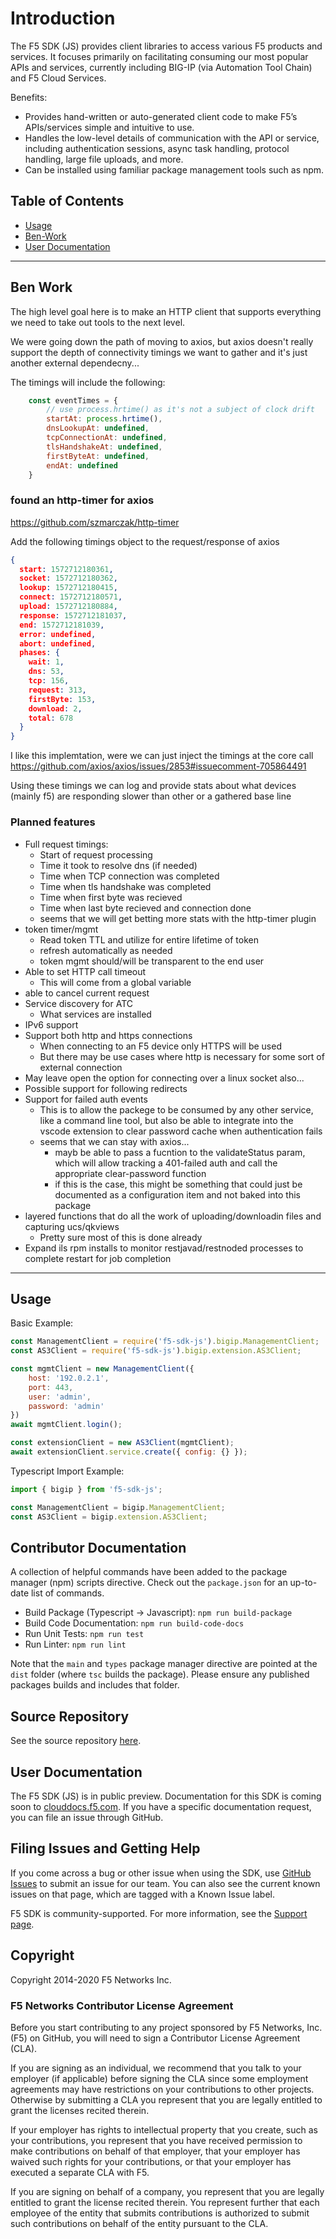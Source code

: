 # Introduction

The F5 SDK (JS) provides client libraries to access various F5 products and services. It focuses primarily on facilitating consuming our most popular APIs and services, currently including BIG-IP (via Automation Tool Chain) and F5 Cloud Services.

Benefits:

- Provides hand-written or auto-generated client code to make F5’s APIs/services simple and intuitive to use.
- Handles the low-level details of communication with the API or service, including authentication sessions, async task handling, protocol handling, large file uploads, and more.
- Can be installed using familiar package management tools such as npm.

## Table of Contents

- [Usage](#usage)
- [Ben-Work](#ben-work)
- [User Documentation](#user-documentation)


---

## Ben Work

The high level goal here is to make an HTTP client that supports everything we need to take out tools to the next level.

We were going down the path of moving to axios, but axios doesn't really support the depth of connectivity timings we want to gather and it's just another external dependecny...

The timings will include the following:
```js
    const eventTimes = {
        // use process.hrtime() as it's not a subject of clock drift
        startAt: process.hrtime(),
        dnsLookupAt: undefined,
        tcpConnectionAt: undefined,
        tlsHandshakeAt: undefined,
        firstByteAt: undefined,
        endAt: undefined
    }
```

### found an http-timer for axios

https://github.com/szmarczak/http-timer

Add the following timings object to the request/response of axios
```json
{
  start: 1572712180361,
  socket: 1572712180362,
  lookup: 1572712180415,
  connect: 1572712180571,
  upload: 1572712180884,
  response: 1572712181037,
  end: 1572712181039,
  error: undefined,
  abort: undefined,
  phases: {
    wait: 1,
    dns: 53,
    tcp: 156,
    request: 313,
    firstByte: 153,
    download: 2,
    total: 678
  }
}
```

I like this implemtation, were we can just inject the timings at the core call
https://github.com/axios/axios/issues/2853#issuecomment-705864491

Using these timings we can log and provide stats about what devices (mainly f5) are responding slower than other or a gathered base line

### Planned features
- Full request timings:
  - Start of request processing
  - Time it took to resolve dns (if needed)
  - Time when TCP connection was completed
  - Time when tls handshake was completed
  - Time when first byte was recieved
  - Time when last byte recieved and connection done
  - seems that we will get betting more stats with the http-timer plugin
- token timer/mgmt
  - Read token TTL and utilize for entire lifetime of token
  - refresh automatically as needed
  - token mgmt should/will be transparent to the end user
- Able to set HTTP call timeout
  - This will come from a global variable
- able to cancel current request
- Service discovery for ATC
  - What services are installed
- IPv6 support
- Support both http and https connections
  - When connecting to an F5 device only HTTPS will be used
  - But there may be use cases where http is necessary for some sort of external connection
- May leave open the option for connecting over a linux socket also...
- Possible support for following redirects
- Support for failed auth events
  - This is to allow the packege to be consumed by any other service, like a command line tool, but also be able to integrate into the vscode extension to clear password cache when authentication fails
  - seems that we can stay with axios...
    - mayb be able to pass a fucntion to the validateStatus param, which will allow tracking a 401-failed auth and call the appropriate clear-password function
    - if this is the case, this might be something that could just be documented as a configuration item and not baked into this package
- layered functions that do all the work of uploading/downloadin files and capturing ucs/qkviews
  - Pretty sure most of this is done already
- Expand ils rpm installs to monitor restjavad/restnoded processes to complete restart for job completion

---

## Usage

Basic Example:
```javascript
const ManagementClient = require('f5-sdk-js').bigip.ManagementClient;
const AS3Client = require('f5-sdk-js').bigip.extension.AS3Client;

const mgmtClient = new ManagementClient({
    host: '192.0.2.1',
    port: 443,
    user: 'admin',
    password: 'admin'
})
await mgmtClient.login();

const extensionClient = new AS3Client(mgmtClient);
await extensionClient.service.create({ config: {} });
```

Typescript Import Example:
```typescript
import { bigip } from 'f5-sdk-js';

const ManagementClient = bigip.ManagementClient;
const AS3Client = bigip.extension.AS3Client;
```

## Contributor Documentation

A collection of helpful commands have been added to the package manager (npm) scripts directive. Check out the `package.json` for an up-to-date list of commands. 

- Build Package (Typescript -> Javascript): `npm run build-package`
- Build Code Documentation: `npm run build-code-docs`
- Run Unit Tests: `npm run test`
- Run Linter: `npm run lint`

Note that the `main` and `types` package manager directive are pointed at the `dist` folder (where `tsc` builds the package). Please ensure any published packages builds and includes that folder.

## Source Repository

See the source repository [here](https://github.com/f5devcentral/f5-sdk-js).

## User Documentation

The F5 SDK (JS) is in public preview. Documentation for this SDK is coming soon to [clouddocs.f5.com](https://clouddocs.f5.com/). If you have a specific documentation request, you can file an issue through GitHub.

## Filing Issues and Getting Help

If you come across a bug or other issue when using the SDK, use [GitHub Issues](https://github.com/f5devcentral/f5-sdk-js/issues) to submit an issue for our team. You can also see the current known issues on that page, which are tagged with a Known Issue label.  

F5 SDK is community-supported. For more information, see the [Support page](SUPPORT.md).

## Copyright

Copyright 2014-2020 F5 Networks Inc.

### F5 Networks Contributor License Agreement

Before you start contributing to any project sponsored by F5 Networks, Inc. (F5) on GitHub, you will need to sign a Contributor License Agreement (CLA).  

If you are signing as an individual, we recommend that you talk to your employer (if applicable) before signing the CLA since some employment agreements may have restrictions on your contributions to other projects. Otherwise by submitting a CLA you represent that you are legally entitled to grant the licenses recited therein.  

If your employer has rights to intellectual property that you create, such as your contributions, you represent that you have received permission to make contributions on behalf of that employer, that your employer has waived such rights for your contributions, or that your employer has executed a separate CLA with F5.

If you are signing on behalf of a company, you represent that you are legally entitled to grant the license recited therein. You represent further that each employee of the entity that submits contributions is authorized to submit such contributions on behalf of the entity pursuant to the CLA.
